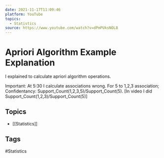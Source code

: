 ```yaml
---
date: 2021-11-17T11:09:46
platform: YouTube
topics:
  - Statistics
source: https://www.youtube.com/watch?v=dPmPUksNOL8
---
```

# Apriori Algorithm Example Explanation

I explained to calculate apriori algorithm operations.

Important: At 5:30 I calculate associations wrong. For 5 to 1,2,3 association; 
Confidentancy: Support_Count(1,2,3,5)/Support_Count(5).
[In video I did Support_Count(1,2,3)/Support_Count(5)]

## Topics
- [[Statistics]]

## Tags
#Statistics